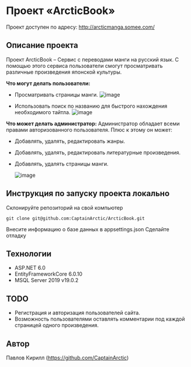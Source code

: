 #  Проект «ArcticBook»

Проект доступен по адресу: http://arcticmanga.somee.com/

## Описание проекта

Проект ArcticBook – Сервис с переводами манги на русский язык. С помощью этого сервиса пользователи смогут просматривать различные произведения японской культуры.

**Что могут делать пользователи:**
- Просматривать страницы манги.
  ![image](https://github.com/CaptainArctic/ArcticBook/assets/60844797/66c92f16-af3f-497e-85d4-74f20821d9cf)

- Использовать поиск по названию для быстрого нахождения необходимого тайтла.
  ![image](https://github.com/CaptainArctic/ArcticBook/assets/60844797/d3f82eb7-dbd1-4485-ad80-71a12ea94658)


**Что может делать администратор:**
Администратор обладает всеми правами авторизованного пользователя. Плюс к этому он может:

- Добавлять, удалять, редактировать жанры.
- Добавлять, удалять, редактировать литературные произведения.
- Добавлять, удалять страницы манги.

  ![image](https://github.com/CaptainArctic/ArcticBook/assets/60844797/7d60610a-b2d6-4e0b-b928-af363daca14b)


## Инструкция по запуску проекта локально

Склонируйте репозиторий на свой компьютер
```
git clone git@github.com:CaptainArctic/ArcticBook.git
```
Внесите информацию о базе данных в appsettings.json
Сделайте отладку

## Технологии
- ASP.NET 6.0
- EntityFrameworkCore 6.0.10
- MSQL Server 2019 v19.0.2

## TODO
- Регистрация и авторизация пользователей сайта.
- Возможность пользователями оставлять комментарии под каждой страницей одного произведения.

## Автор
Павлов Кирилл (https://github.com/CaptainArctic)
